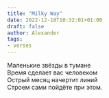 ```yaml
---
title: "Milky Way"
date: 2022-12-18T10:32:01+01:00
draft: false
author: Alexander
tags:
- verses
---
```


Маленькие звёзды в тумане<br />
Время сделает вас человеком<br />
Острый месяц начертит линий<br />
Строем сами пойдёте при этом.
